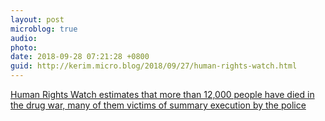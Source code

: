 ```yaml
---
layout: post
microblog: true
audio: 
photo: 
date: 2018-09-28 07:21:28 +0800
guid: http://kerim.micro.blog/2018/09/27/human-rights-watch.html
---
```

[Human Rights Watch estimates that more than 12,000 people have died in the drug war, many of them victims of summary execution by the police](https://www.nytimes.com/2018/09/27/world/asia/rodrigo-duterte-philippines-drug-war.html)
